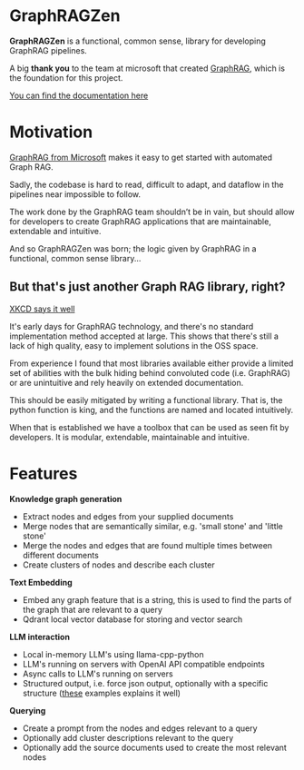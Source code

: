 # GraphRAGZen
**GraphRAGZen** is a functional, common sense, library for developing GraphRAG pipelines.

A big **thank you** to the team at microsoft that created [GraphRAG](https://github.com/microsoft/graphrag), which is the foundation for this project.

[You can find the documentation here](https://benste.github.io/GraphRAGZen/)

# Motivation
[GraphRAG from Microsoft](https://github.com/microsoft/graphrag) makes it easy to get started with 
automated Graph RAG.

Sadly, the codebase is hard to read, difficult to adapt, and dataflow
in the pipelines near impossible to follow.

The work done by the GraphRAG team shouldn’t be in vain, but should
allow for developers to create GraphRAG applications that are
maintainable, extendable and intuitive.

And so GraphRAGZen was born; the logic given by GraphRAG in a
functional, common sense library...

## But that's just another Graph RAG library, right?
[XKCD says it well](https://xkcd.com/927/)

It's early days for GraphRAG technology, and there's no standard implementation method accepted at 
large. This shows that there's still a lack of high quality, easy to implement solutions in the 
OSS space.

From experience I found that most libraries available either provide a limited set
of abilities with the bulk hiding behind convoluted code (i.e. GraphRAG)
or are unintuitive and rely heavily on extended documentation.

This should be easily mitigated by writing a functional library. That
is, the python function is king, and the functions are named and located intuitively.

When that is established we have a toolbox that can be used as seen fit
by developers. It is modular, extendable, maintainable and intuitive.


# Features
**Knowledge graph generation**
- Extract nodes and edges from your supplied documents
- Merge nodes that are semantically similar, e.g. 'small stone' and 'little stone'
- Merge the nodes and edges that are found multiple times between different documents
- Create clusters of nodes and describe each cluster

**Text Embedding**
- Embed any graph feature that is a string, this is used to find the parts of the graph that are relevant to a query
- Qdrant local vector database for storing and vector search

**LLM interaction**
- Local in-memory LLM's using llama-cpp-python
- LLM's running on servers with OpenAI API compatible endpoints
- Async calls to LLM's running on servers
- Structured output, i.e. force json output, optionally with a specific structure ([these](https://platform.openai.com/docs/guides/structured-outputs/examples) examples explains it well)

**Querying**
- Create a prompt from the nodes and edges relevant to a query
- Optionally add cluster descriptions relevant to the query
- Optionally add the source documents used to create the most relevant nodes
